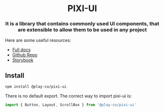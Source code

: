 <div align="center">
    <h1>PIXI-UI</h1>
    <h3>It is a library that contains commonly used UI components, that are extensible to allow them to be used in any project</h3>
</div>

Here are some useful resources:
- [Full docs](https://pixijs.io/ui/)
- [Github Repo](https://github.com/pixijs/ui)
- [Storybook](https://pixijs.io/ui/storybook/)

## Install

```sh
npm install @play-co/pixi-ui
```

There is no default export. The correct way to import pixi-ui is:

```js
import { Button, Layout, ScrollBox } from '@play-co/pixi-ui'
```

